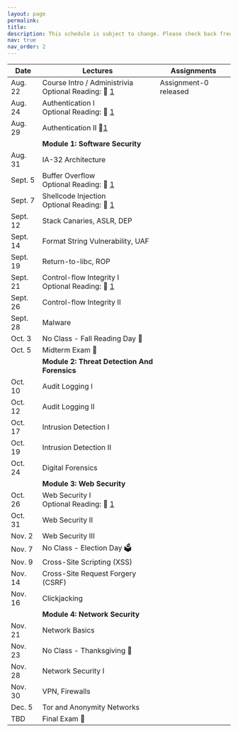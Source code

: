 ```yaml
---
layout: page
permalink:
title:
description: This schedule is subject to change. Please check back frequently. Major changes will be announced in class.
nav: true
nav_order: 2
---
```


| **Date**    | **Lectures**                                         | **Assignments** |
|---------|---------------------------------------------------|-------------|
| Aug. 22 | Course Intro / Administrivia <br/> Optional Reading: 🔗 [1](https://www.schneier.com/blog/archives/2008/03/the_security_mi_1.html) | Assignment-0 released|
| Aug. 24 | Authentication I <br/> Optional Reading: 🔗 [1](https://jbonneau.com/doc/DBCBW14-NDSS-tangled_web.pdf)             |            |
| Aug. 29 | Authentication II 🔗[1](https://people.csail.mit.edu/rivest/pubs/JR13.pdf)                                      |            |
|  <!-- -->|  **Module 1: Software Security**  |  <!-- --> |
| Aug. 31  | IA-32 Architecture               |   |
| Sept. 5  | Buffer Overflow <br/> Optional Reading: 🔗 [1](https://inst.eecs.berkeley.edu/~cs161/fa08/papers/stack_smashing.pdf) |   |
| Sept. 7  | Shellcode Injection <br/> Optional Reading: 🔗 [1](https://inst.eecs.berkeley.edu/~cs161/fa08/papers/stack_smashing.pdf) |   |
| Sept. 12 | Stack Canaries, ASLR, DEP        |   |
| Sept. 14 | Format String Vulnerability, UAF |   |
| Sept. 19 | Return-to-libc, ROP              |   |
| Sept. 21 | Control-flow Integrity I <br/> Optional Reading: 🔗 [1](https://cs4630-uva.github.io/p340-abadi.pdf) |   |
| Sept. 26 | Control-flow Integrity II        |   |
| Sept. 28 | Malware                          |   |
| Oct. 3   | No Class - Fall Reading Day 🍂   |   |
| Oct. 5   | Midterm Exam 📕                  |   |
|  <!-- -->|  **Module 2: Threat Detection And Forensics**  |  <!-- --> |
| Oct. 10 | Audit Logging I        |   |
| Oct. 12 | Audit Logging II       |   |
| Oct. 17 | Intrusion Detection I  |   |
| Oct. 19 | Intrusion Detection II |   |
| Oct. 24 | Digital Forensics      |   |
|  <!-- -->|  **Module 3: Web Security**  |  <!-- --> |
| Oct. 26 | Web Security I <br/> Optional Reading: 🔗 [1](https://www.smashingmagazine.com/2010/01/web-security-primer-are-you-part-of-the-problem/) |   |
| Oct. 31 | Web Security II                   |   |
| Nov. 2  | Web Security III                  |   |
| Nov. 7  | No Class - Election Day 🗳️       |   |
| Nov. 9  | Cross-Site Scripting (XSS)        |   |
| Nov. 14 | Cross-Site Request Forgery (CSRF) |   |
| Nov. 16 | Clickjacking                      |   |
|  <!-- -->|  **Module 4: Network Security**  |  <!-- --> |
| Nov. 21 | Network Basics             |   |
| Nov. 23 | No Class - Thanksgiving 🦃 |   |
| Nov. 28 | Network Security I         |   |
| Nov. 30 | VPN, Firewalls             |   |
| Dec. 5  | Tor and Anonymity Networks  |   |
| TBD     | Final Exam 📝              |   |


